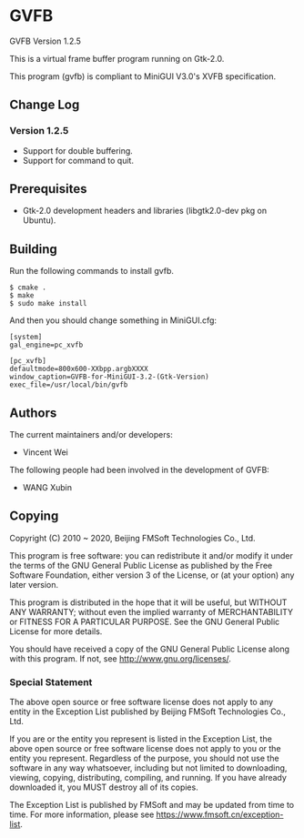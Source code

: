 # GVFB

GVFB Version 1.2.5

This is a virtual frame buffer program running on Gtk-2.0.

This program (gvfb) is compliant to MiniGUI V3.0's XVFB specification.

## Change Log

### Version 1.2.5

- Support for double buffering.
- Support for command to quit.

## Prerequisites

* Gtk-2.0 development headers and libraries (libgtk2.0-dev pkg on Ubuntu).

## Building

Run the following commands to install gvfb.

	$ cmake .
	$ make
	$ sudo make install

And then you should change something in MiniGUI.cfg:

	[system]
	gal_engine=pc_xvfb

	[pc_xvfb]
	defaultmode=800x600-XXbpp.argbXXXX
	window_caption=GVFB-for-MiniGUI-3.2-(Gtk-Version)
	exec_file=/usr/local/bin/gvfb

## Authors

The current maintainers and/or developers:

* Vincent Wei

The following people had been involved in the development of GVFB:

* WANG Xubin

## Copying

Copyright (C) 2010 ~ 2020, Beijing FMSoft Technologies Co., Ltd.

This program is free software: you can redistribute it and/or modify
it under the terms of the GNU General Public License as published by
the Free Software Foundation, either version 3 of the License, or
(at your option) any later version.

This program is distributed in the hope that it will be useful,
but WITHOUT ANY WARRANTY; without even the implied warranty of
MERCHANTABILITY or FITNESS FOR A PARTICULAR PURPOSE.  See the
GNU General Public License for more details.

You should have received a copy of the GNU General Public License
along with this program.  If not, see <http://www.gnu.org/licenses/>.

### Special Statement

The above open source or free software license does
not apply to any entity in the Exception List published by
Beijing FMSoft Technologies Co., Ltd.

If you are or the entity you represent is listed in the Exception List,
the above open source or free software license does not apply to you
or the entity you represent. Regardless of the purpose, you should not
use the software in any way whatsoever, including but not limited to
downloading, viewing, copying, distributing, compiling, and running.
If you have already downloaded it, you MUST destroy all of its copies.

The Exception List is published by FMSoft and may be updated
from time to time. For more information, please see
<https://www.fmsoft.cn/exception-list>.

